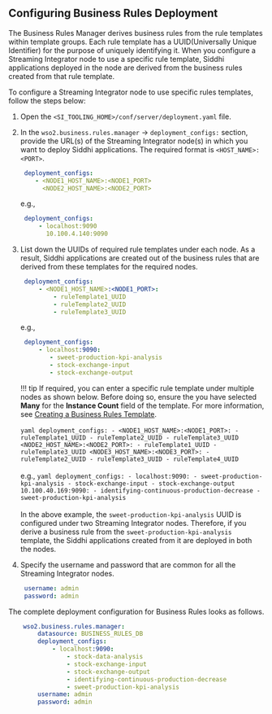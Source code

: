 ## Configuring Business Rules Deployment

The Business Rules Manager derives business rules from the rule templates within template groups. Each rule template has a UUID(Universally Unique Identifier) for the purpose of uniquely identifying it.
When you configure a Streaming Integrator node to use a specific rule template, Siddhi applications deployed in the node are derived from the business rules created from that rule template.

To configure a Streaming Integrator node to use specific rules templates, follow the steps below:

1. Open the `<SI_TOOLING_HOME>/conf/server/deployment.yaml` file.

2. In the `wso2.business.rules.manager` -> `deployment_configs:` section, provide the URL(s) of  the Streaming Integrator node(s) in which you want to deploy Siddhi applications. The required format is `<HOST_NAME>:<PORT>`.
    
    ```yaml
     deployment_configs:
        - <NODE1_HOST_NAME>:<NODE1_PORT>
          <NODE2_HOST_NAME>:<NODE2_PORT>
    ``` 
     
    e.g.,
     ```yaml
      deployment_configs:
          - localhost:9090
            10.100.4.140:9090
     ```
    
3. List down the UUIDs of required rule templates under each node. As a result, Siddhi applications are created out of the business rules that are derived from these templates for the required nodes.

    ```yaml    
     deployment_configs:
         - <NODE1_HOST_NAME>:<NODE1_PORT>:
             - ruleTemplate1_UUID
             - ruleTemplate2_UUID
             - ruleTemplate3_UUID
    ``` 
    e.g., 
    
    ```yaml
     deployment_configs:
         - localhost:9090:
            - sweet-production-kpi-analysis
            - stock-exchange-input
            - stock-exchange-output
    ```
   
    !!! tip
       If required, you can enter a specific rule template under multiple nodes as shown below. Before doing so, ensure the you have selected **Many** for the **Instance Count** field of the template. For more information, see [Creating a Business Rules Template]({{base_path}}/use-cases/streaming-tutorials/creating-business-rules-templates#creating-a-business-rules-template).<br/><br/>
       ```yaml
        deployment_configs:
            - <NODE1_HOST_NAME>:<NODE1_PORT>:
                - ruleTemplate1_UUID
                - ruleTemplate2_UUID
                - ruleTemplate3_UUID
              <NODE2_HOST_NAME>:<NODE2_PORT>:
                - ruleTemplate1_UUID
                - ruleTemplate3_UUID
              <NODE3_HOST_NAME>:<NODE3_PORT>:
                - ruleTemplate2_UUID
                - ruleTemplate3_UUID
                - ruleTemplate4_UUID
       ```<br/><br/>
       e.g.,
       ```yaml
        deployment_configs:
            - localhost:9090:
                - sweet-production-kpi-analysis
                - stock-exchange-input
                - stock-exchange-output
              10.100.40.169:9090:
                - identifying-continuous-production-decrease
                - sweet-production-kpi-analysis
       ```<br/><br/>
       In the above example, the `sweet-production-kpi-analysis` UUID is configured under two Streaming Integrator nodes. Therefore, if you derive a business rule from the `sweet-production-kpi-analysis` template, the Siddhi applications created from it are deployed in both the nodes.
       
4. Specify the username and password that are common for all the Streaming Integrator nodes.

    ```yaml
     username: admin
     password: admin
    ```

The complete deployment configuration for Business Rules looks as follows.

```yaml
    wso2.business.rules.manager:
        datasource: BUSINESS_RULES_DB
        deployment_configs:
            - localhost:9090:
                - stock-data-analysis
                - stock-exchange-input
                - stock-exchange-output
                - identifying-continuous-production-decrease
                - sweet-production-kpi-analysis
        username: admin
        password: admin
```